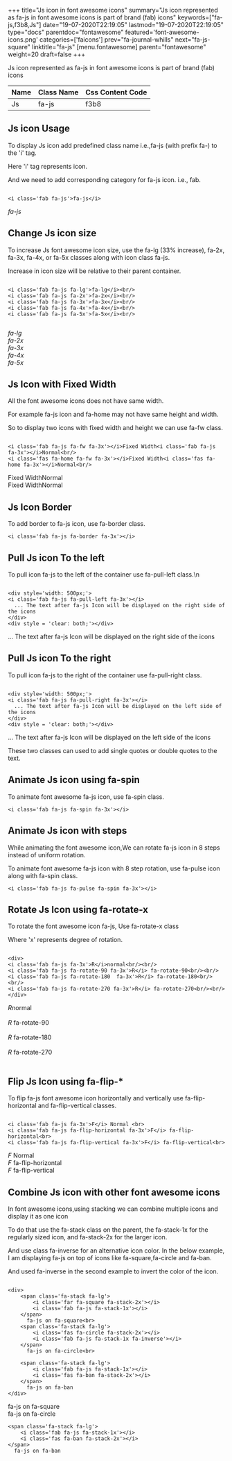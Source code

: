 +++
title="Js icon in font awesome icons"
summary="Js icon represented as fa-js in font awesome icons is part of brand (fab) icons"
keywords=["fa-js,f3b8,Js"]
date="19-07-2020T22:19:05"
lastmod="19-07-2020T22:19:05"
type="docs"
parentdoc="fontawesome"
featured='font-awesome-icons.png'
categories=['faicons']
prev="fa-journal-whills"
next="fa-js-square"
linktitle="fa-js"
[menu.fontawesome]
parent="fontawesome"
weight=20
draft=false
+++


Js icon represented as fa-js in font awesome icons is part of brand (fab) icons

<div class='table-responsive'><table class='table'><thead><tr><th>Name</th><th>Class Name</th><th>Css Content Code</th></tr></thead><tbody><tr><td>Js</td><td>fa-js</td><td>f3b8</td></tr></tbody></table></div>



## Js icon Usage

To display Js icon add predefined class name i.e.,fa-js (with prefix fa-) to the 'i' tag.

Here 'i' tag represents icon.

And we need to add corresponding category for fa-js icon. i.e., fab.


```

<i class='fab fa-js'>fa-js</i>
```

<i class='fab fa-js'>fa-js</i>




## Change Js icon size
To increase Js font awesome icon size, use the fa-lg (33% increase), fa-2x, fa-3x, fa-4x, or fa-5x classes along with icon class fa-js.

Increase in icon size will be relative to their parent container. 

```

<i class='fab fa-js fa-lg'>fa-lg</i><br/>
<i class='fab fa-js fa-2x'>fa-2x</i><br/>
<i class='fab fa-js fa-3x'>fa-3x</i><br/>
<i class='fab fa-js fa-4x'>fa-4x</i><br/>
<i class='fab fa-js fa-5x'>fa-5x</i><br/>
            
```

<i class='fab fa-js fa-lg'>fa-lg</i><br/>
<i class='fab fa-js fa-2x'>fa-2x</i><br/>
<i class='fab fa-js fa-3x'>fa-3x</i><br/>
<i class='fab fa-js fa-4x'>fa-4x</i><br/>
<i class='fab fa-js fa-5x'>fa-5x</i><br/>
            



## Js Icon with Fixed Width 

All the font awesome icons does not have same width.

For example fa-js icon and fa-home may not have same height and width.

So to display two icons with fixed width and height we can use fa-fw class.


```

<i class='fab fa-js fa-fw fa-3x'></i>Fixed Width<i class='fab fa-js fa-3x'></i>Normal<br/>
<i class='fas fa-home fa-fw fa-3x'></i>Fixed Width<i class='fas fa-home fa-3x'></i>Normal<br/>
```

<i class='fab fa-js fa-fw fa-3x'></i>Fixed Width<i class='fab fa-js fa-3x'></i>Normal<br/>
<i class='fas fa-home fa-fw fa-3x'></i>Fixed Width<i class='fas fa-home fa-3x'></i>Normal<br/>



## Js Icon Border 

To add border to fa-js icon, use fa-border class.


```
<i class='fab fa-js fa-border fa-3x'></i>

```
<i class='fab fa-js fa-border fa-3x'></i>





## Pull Js icon To the left

To pull icon fa-js to the left of the container use fa-pull-left class.\n

```

<div style='width: 500px;'>
<i class='fab fa-js fa-pull-left fa-3x'></i>
  ... The text after fa-js Icon will be displayed on the right side of the icons
</div>
<div style = 'clear: both;'></div>
```

<div style='width: 500px;'>
<i class='fab fa-js fa-pull-left fa-3x'></i>
  ... The text after fa-js Icon will be displayed on the right side of the icons
</div>
<div style = 'clear: both;'></div>




## Pull Js icon To the right
To pull icon fa-js to the right of the container use fa-pull-right class.

```

<div style='width: 500px;'>
<i class='fab fa-js fa-pull-right fa-3x'></i>
  ... The text after fa-js Icon will be displayed on the left side of the icons
</div>
<div style = 'clear: both;'></div>
```

<div style='width: 500px;'>
<i class='fab fa-js fa-pull-right fa-3x'></i>
  ... The text after fa-js Icon will be displayed on the left side of the icons
</div>
<div style = 'clear: both;'></div>

These two classes can used to add single quotes or double quotes to the text.


## Animate Js icon using fa-spin
To animate font awesome fa-js icon, use fa-spin class.

```
<i class='fab fa-js fa-spin fa-3x'></i>
```
<i class='fab fa-js fa-spin fa-3x'></i>




## Animate Js icon with steps
While animating the font awesome icon,We can rotate fa-js icon in 8 steps instead of uniform rotation.

To animate font awesome fa-js icon with 8 step rotation, use fa-pulse icon along with fa-spin class.


```
<i class='fab fa-js fa-pulse fa-spin fa-3x'></i>

```
<i class='fab fa-js fa-pulse fa-spin fa-3x'></i>





## Rotate Js Icon using fa-rotate-x
To rotate the font awesome icon fa-js, Use fa-rotate-x class

Where 'x' represents degree of rotation.


```

<div>
<i class='fab fa-js fa-3x'>R</i>normal<br/><br/>
<i class='fab fa-js fa-rotate-90 fa-3x'>R</i> fa-rotate-90<br/><br/> 
<i class='fab fa-js fa-rotate-180  fa-3x'>R</i> fa-rotate-180<br/><br/> 
<i class='fab fa-js fa-rotate-270 fa-3x'>R</i> fa-rotate-270<br/><br/>
</div>
```

<div>
<i class='fab fa-js fa-3x'>R</i>normal<br/><br/>
<i class='fab fa-js fa-rotate-90 fa-3x'>R</i> fa-rotate-90<br/><br/> 
<i class='fab fa-js fa-rotate-180  fa-3x'>R</i> fa-rotate-180<br/><br/> 
<i class='fab fa-js fa-rotate-270 fa-3x'>R</i> fa-rotate-270<br/><br/>
</div>




## Flip Js Icon using fa-flip-*
To flip fa-js font awesome icon horizontally and vertically use fa-flip-horizontal and fa-flip-vertical classes. 

```

<i class='fab fa-js fa-3x'>F</i> Normal <br>
<i class='fab fa-js fa-flip-horizontal fa-3x'>F</i> fa-flip-horizontal<br>
<i class='fab fa-js fa-flip-vertical fa-3x'>F</i> fa-flip-vertical<br>
```

<i class='fab fa-js fa-3x'>F</i> Normal <br>
<i class='fab fa-js fa-flip-horizontal fa-3x'>F</i> fa-flip-horizontal<br>
<i class='fab fa-js fa-flip-vertical fa-3x'>F</i> fa-flip-vertical<br>




## Combine Js icon with other font awesome icons
In font awesome icons,using stacking we can combine multiple icons and display it as one icon 

To do that use the fa-stack class on the parent, the fa-stack-1x for the regularly sized icon, and fa-stack-2x for the larger icon.

And use class fa-inverse for an alternative icon color. 
In the below example, I am displaying fa-js on top of icons like fa-square,fa-circle and fa-ban.

And used fa-inverse in the second example to invert the color of the icon.

```

<div>
    <span class='fa-stack fa-lg'>
        <i class='far fa-square fa-stack-2x'></i>
        <i class='fab fa-js fa-stack-1x'></i>
    </span>
      fa-js on fa-square<br>
    <span class='fa-stack fa-lg'>
        <i class='fas fa-circle fa-stack-2x'></i>
        <i class='fab fa-js fa-stack-1x fa-inverse'></i>
    </span>
      fa-js on fa-circle<br>

    <span class='fa-stack fa-lg'>
        <i class='fab fa-js fa-stack-1x'></i>
        <i class='fas fa-ban fa-stack-2x'></i>
    </span>
      fa-js on fa-ban
</div>
```

<div>
    <span class='fa-stack fa-lg'>
        <i class='far fa-square fa-stack-2x'></i>
        <i class='fab fa-js fa-stack-1x'></i>
    </span>
      fa-js on fa-square<br>
    <span class='fa-stack fa-lg'>
        <i class='fas fa-circle fa-stack-2x'></i>
        <i class='fab fa-js fa-stack-1x fa-inverse'></i>
    </span>
      fa-js on fa-circle<br>

    <span class='fa-stack fa-lg'>
        <i class='fab fa-js fa-stack-1x'></i>
        <i class='fas fa-ban fa-stack-2x'></i>
    </span>
      fa-js on fa-ban
</div>






